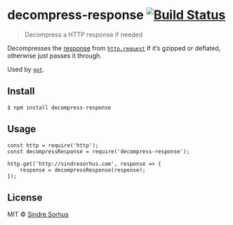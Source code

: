 decompress-response [![Build Status](https://travis-ci.org/sindresorhus/decompress-response.svg?branch=master)](https://travis-ci.org/sindresorhus/decompress-response)
=======================================================================================================================================================================

> Decompress a HTTP response if needed

Decompresses the [response](https://nodejs.org/api/http.html#http_class_http_incomingmessage) from [`http.request`](https://nodejs.org/api/http.html#http_http_request_options_callback) if it’s gzipped or deflated, otherwise just passes it through.

Used by [`got`](https://github.com/sindresorhus/got).

Install
-------

    $ npm install decompress-response

Usage
-----

    const http = require('http');
    const decompressResponse = require('decompress-response');

    http.get('http://sindresorhus.com', response => {
        response = decompressResponse(response);
    });

License
-------

MIT © [Sindre Sorhus](https://sindresorhus.com)
